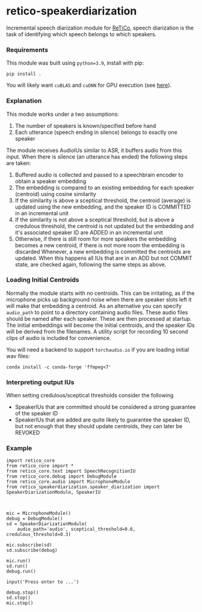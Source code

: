 # retico-speakerdiarization

Incremental speech diarization module for [ReTiCo](https://github.com/retico-team), speech diarization is the task of identifying which speech belongs to which speakers.

### Requirements

This module was built using `python=3.9`, install with pip:
```
pip install .
```
You will likely want `cuBLAS` and `cuDNN` for GPU execution (see [here](https://pytorch.org/get-started/locally/)).

### Explanation

This module works under a two assumptions:
1. The number of speakers is known/specified before hand
2. Each utterance (speech ending in silence) belongs to exactly one speaker

The module receives AudioIUs similar to ASR, it buffers audio from this input. When there is silence (an utterance has ended) the following steps are taken:
1. Buffered audio is collected and passed to a speechbrain encoder to obtain a speaker embedding
2. The embedding is compared to an existing embedding for each speaker (centroid) using cosine similarity
3. If the similarity is above a sceptical threshold, the centroid (average) is updated using the new embedding, and the speaker ID is COMMITTED in an incremental unit
4. If the similarity is not above a sceptical threshold, but is above a credulous threshold, the centroid is not updated but the embedding and it's associated speaker ID are ADDED in an incremental unit
5. Otherwise, if there is still room for more speakers the embedding becomes a new centroid, if there is not more room the embedding is discarded
Whenever, a new embedding is committed the centroids are updated. When this happens all IUs that are in an ADD but not COMMIT state, are checked again, following the same steps as above.

### Loading Initial Centroids

Normally the module starts with no centroids. This can be irritating, as if the microphone picks up background noise when there are speaker slots left it will make that embedding a centroid. As an alternative you can specify `audio_path` to point to a directory containing audio files. These audio files should be named after each speaker. These are then processed at startup. The initial embeddings will become the initial centroids, and the speaker IDs will be derived from the filenames. A utility script for recording 10 second clips of audio is included for convenience.

You will need a backend to support `torchaudio.io` if you are loading initial wav files:
```
conda install -c conda-forge 'ffmpeg<7'
```

### Interpreting output IUs

When setting credulous/sceptical thresholds consider the following
- SpeakerIUs that are committed should be considered a strong guarantee of the speaker ID
- SpeakerIUs that are added are quite likely to guarantee the speaker ID, but not enough that they should update centroids, they can later be REVOKED

### Example
```
import retico_core
from retico_core import *
from retico_core.text import SpeechRecognitionIU
from retico_core.debug import DebugModule
from retico_core.audio import MicrophoneModule
from retico_speakerdiarization.speaker_diarization import SpeakerDiarizationModule, SpeakerIU



mic = MicrophoneModule()
debug = DebugModule()
sd = SpeakerDiarizationModule(
    audio_path='audio', sceptical_threshold=0.6, credulous_threshold=0.3)

mic.subscribe(sd)
sd.subscribe(debug)

mic.run()
sd.run()
debug.run()

input('Press enter to ...')

debug.stop()
sd.stop()
mic.stop()
```
